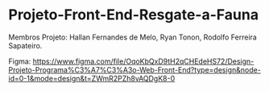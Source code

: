 # Projeto-Front-End-Resgate-a-Fauna

Membros Projeto:
Hallan Fernandes de Melo,
Ryan Tonon,
Rodolfo Ferreira Sapateiro.

Figma: https://www.figma.com/file/OqoKbQxD9tH2qCHEdeHS72/Design-Projeto-Programa%C3%A7%C3%A3o-Web-Front-End?type=design&node-id=0-1&mode=design&t=ZWmR2PZh8vAQDgK8-0
